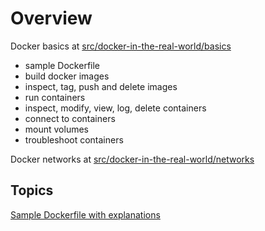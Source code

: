 # Overview
Docker basics at [src/docker-in-the-real-world/basics](https://github.com/paraker/docker_2020/tree/master/src/06-docker-in-the-real-world/03-creating-a-dockerfile-part-1)
* sample Dockerfile
* build docker images
* inspect, tag, push and delete images
* run containers
* inspect, modify, view, log, delete containers
* connect to containers
* mount volumes
* troubleshoot containers

Docker networks at [src/docker-in-the-real-world/networks](https://github.com/paraker/docker_2020/tree/master/src/06-docker-in-the-real-world/09-linking-containers-with-docker-networks)

## Topics
[Sample Dockerfile with explanations](https://github.com/paraker/docker_2020/blob/master/src/06-docker-in-the-real-world/03-creating-a-dockerfile-part-1/Dockerfile)
